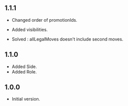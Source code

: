 ## 1.1.1

- Changed order of promotionIds.
- Added visibilities.

- Solved : allLegalMoves doesn't include second moves.

## 1.1.0

- Added Side.
- Added Role.

## 1.0.0

- Initial version.
